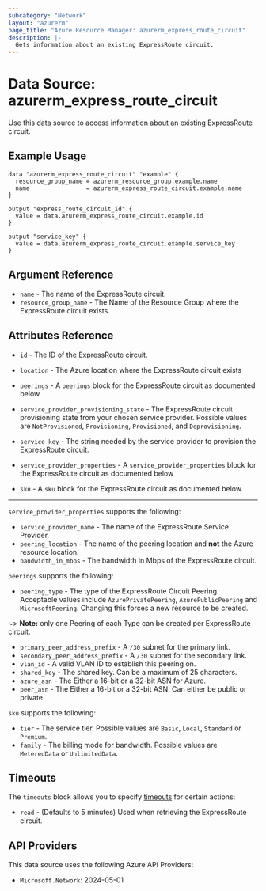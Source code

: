 ```yaml
---
subcategory: "Network"
layout: "azurerm"
page_title: "Azure Resource Manager: azurerm_express_route_circuit"
description: |-
  Gets information about an existing ExpressRoute circuit.
---
```


# Data Source: azurerm_express_route_circuit

Use this data source to access information about an existing ExpressRoute circuit.

## Example Usage

```hcl
data "azurerm_express_route_circuit" "example" {
  resource_group_name = azurerm_resource_group.example.name
  name                = azurerm_express_route_circuit.example.name
}

output "express_route_circuit_id" {
  value = data.azurerm_express_route_circuit.example.id
}

output "service_key" {
  value = data.azurerm_express_route_circuit.example.service_key
}
```

## Argument Reference

* `name` - The name of the ExpressRoute circuit.
* `resource_group_name` - The Name of the Resource Group where the ExpressRoute circuit exists.

## Attributes Reference

* `id` - The ID of the ExpressRoute circuit.

* `location` - The Azure location where the ExpressRoute circuit exists

* `peerings` - A `peerings` block for the ExpressRoute circuit as documented below

* `service_provider_provisioning_state` - The ExpressRoute circuit provisioning state from your chosen service provider. Possible values are `NotProvisioned`, `Provisioning`, `Provisioned`, and `Deprovisioning`.

* `service_key` - The string needed by the service provider to provision the ExpressRoute circuit.

* `service_provider_properties` - A `service_provider_properties` block for the ExpressRoute circuit as documented below

* `sku` - A `sku` block for the ExpressRoute circuit as documented below.

---

`service_provider_properties` supports the following:

* `service_provider_name` - The name of the ExpressRoute Service Provider.
* `peering_location` - The name of the peering location and **not** the Azure resource location.
* `bandwidth_in_mbps` - The bandwidth in Mbps of the ExpressRoute circuit.

`peerings` supports the following:

* `peering_type` - The type of the ExpressRoute Circuit Peering. Acceptable values include `AzurePrivatePeering`, `AzurePublicPeering` and `MicrosoftPeering`. Changing this forces a new resource to be created.

~> **Note:** only one Peering of each Type can be created per ExpressRoute circuit.

* `primary_peer_address_prefix` - A `/30` subnet for the primary link.
* `secondary_peer_address_prefix` - A `/30` subnet for the secondary link.
* `vlan_id` - A valid VLAN ID to establish this peering on.
* `shared_key` - The shared key. Can be a maximum of 25 characters.
* `azure_asn` - The Either a 16-bit or a 32-bit ASN for Azure.
* `peer_asn` - The Either a 16-bit or a 32-bit ASN. Can either be public or private.

`sku` supports the following:

* `tier` - The service tier. Possible values are `Basic`, `Local`, `Standard` or `Premium`.
* `family` - The billing mode for bandwidth. Possible values are `MeteredData` or `UnlimitedData`.

## Timeouts

The `timeouts` block allows you to specify [timeouts](https://www.terraform.io/language/resources/syntax#operation-timeouts) for certain actions:

* `read` - (Defaults to 5 minutes) Used when retrieving the ExpressRoute circuit.

## API Providers
<!-- This section is generated, changes will be overwritten -->
This data source uses the following Azure API Providers:

* `Microsoft.Network`: 2024-05-01

